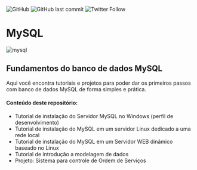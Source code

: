 ![GitHub](https://img.shields.io/github/license/professorjosedeassis/mysql)
![GitHub last commit](https://img.shields.io/github/last-commit/professorjosedeassis/mysql)
![Twitter Follow](https://img.shields.io/twitter/follow/joseassis?style=social)
# MySQL
![mysql](https://github.com/professorjosedeassis/mysql/blob/master/imagens/mysql.png)
## Fundamentos do banco de dados MySQL
Aqui você encontra tutoriais e projetos para poder dar os primeiros passos com banco de dados MySQL de forma simples e prática.
#### Conteúdo deste repositório:
* Tutorial de instalação do Servidor MySQL no Windows (perfil de desenvolvimento)
* Tutorial de instalação do MySQL em um servidor Linux dedicado a uma rede local
* Tutorial de instalação do MySQL em um Servidor WEB dinâmico baseado no Linux
* Tutorial de introdução a modelagem de dados
* Projeto: Sistema para controle de Ordem de Serviços
